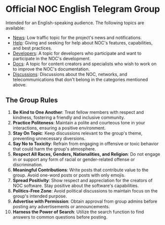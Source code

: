 # Official NOC English Telegram Group

Intended for an English-speaking audience. The following topics are available:

* [News](https://t.me/noc_en/17): Low traffic topic for the project's news and notifications.
* [Help](https://t.me/noc_en/3): Giving and seeking for help about NOC's features, capabilities, and best practices.
* [Developers](https://t.me/noc_en/5): A topic for developers who participate and want to participate in the NOC's development.
* [Docs](https://t.me/noc_en/6): A topic for content creators and specialists who wish to work on to improve the NOC's documentation.
* [Discussions](https://t.me/noc_en/7): Discussions about the NOC, networks, and telecommunications that don't belong in the categories mentioned above.

## The Group Rules

1. **Be Kind to One Another**: Treat fellow members with respect and kindness, fostering a friendly and inclusive community.
2. **Practice Politeness**: Maintain a polite and courteous tone in your interactions, ensuring a positive environment.
3. **Stay On Topic**: Keep discussions relevant to the group's theme, preventing unnecessary diversions.
4. **Say No to Toxicity**: Refrain from engaging in offensive or toxic behavior that could harm the group's atmosphere.
5. **Respect All Races, Genders, Nationalities, and Religion**: Do not engage in or support any form of racial or gender-related offense or discrimination.
6. **Meaningful Contributions**: Write posts that contribute value to the group. Avoid one-word posts or posts with only emojis.
7. **Spread Positivity**: Show respect and appreciation for the creators of NOC software. Stay positive about the software's capabilities.
8. **Politics-Free Zone**: Avoid political discussions to maintain focus on the group's intended purpose.
9. **Advertise with Permission**: Obtain approval from group admins before posting any advertisements or announcements.
10. **Harness the Power of Search**: Utilize the search function to find answers to common questions before posting.
